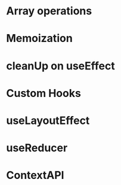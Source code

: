 # Array operations

# Memoization


# cleanUp on useEffect


# Custom Hooks

# useLayoutEffect

# useReducer

# ContextAPI

